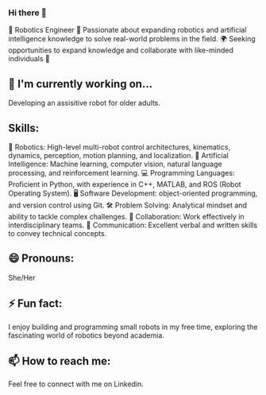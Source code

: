 ### Hi there 👋

🤖 Robotics Engineer
🎯 Passionate about expanding robotics and artificial intelligence knowledge to solve real-world problems in the field.
🌍 Seeking opportunities to expand knowledge and collaborate with like-minded individuals 👯 

## 🔭 I'm currently working on...
Developing an assisitive robot for older adults. 

## Skills:

🤖 Robotics: High-level multi-robot control architectures, kinematics, dynamics, perception, motion planning, and localization.
🧠 Artificial Intelligence: Machine learning, computer vision, natural language processing, and reinforcement learning.
💻 Programming Languages: Proficient in Python, with experience in C++, MATLAB, and ROS (Robot Operating System).
🖥️ Software Development: object-oriented programming, and version control using Git.
🛠️ Problem Solving: Analytical mindset and ability to tackle complex challenges.
👥 Collaboration: Work effectively in interdisciplinary teams.
💬 Communication: Excellent verbal and written skills to convey technical concepts.

## 😄 Pronouns:
She/Her

## ⚡ Fun fact:
I enjoy building and programming small robots in my free time, exploring the fascinating world of robotics beyond academia.

## 📫 How to reach me:
Feel free to connect with me on Linkedin.
